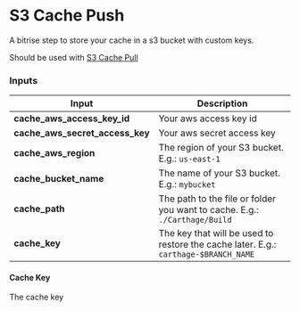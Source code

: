 # S3 Cache Push

A bitrise step to store your cache in a s3 bucket with custom keys.

Should be used with [S3 Cache Pull](https://github.com/alephao/bitrise-step-s3-cache-pull)

### Inputs

Input|Description
-|-
**cache_aws_access_key_id**|Your aws access key id
**cache_aws_secret_access_key**|Your aws secret access key
**cache_aws_region**|The region of your S3 bucket. E.g.: `us-east-1 `
**cache_bucket_name**|The name of your S3 bucket. E.g.: `mybucket`
**cache_path**|The path to the file or folder you want to cache. E.g.: `./Carthage/Build`
**cache_key**|The key that will be used to restore the cache later. E.g.: `carthage-$BRANCH_NAME`

#### Cache Key

The cache key
